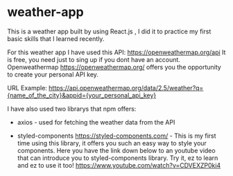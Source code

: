# weather-app
This is a weather app built by using React.js , I did it to practice my first basic skills that I learned recently.

For this weather app I have used this API: https://openweathermap.org/api
It is free, you need just to sing up if you dont have an account.
Openweathermap https://openweathermap.org/ offers you the opportunity to create your personal API key.

URL Example: https://api.openweathermap.org/data/2.5/weather?q={name_of_the_city}&appid={your_personal_api_key}

I have also used two librarys that npm offers: 

- axios -
used for fetching the weather data from the API

- styled-components https://styled-components.com/ -
This is my first time using this library, it offers you such an easy way to style your components.
Here you have the link down below to an youtube video that can introduce you to styled-components library. Try it, ez to learn and ez to use it too!
https://www.youtube.com/watch?v=CDVEXZP0ki4
